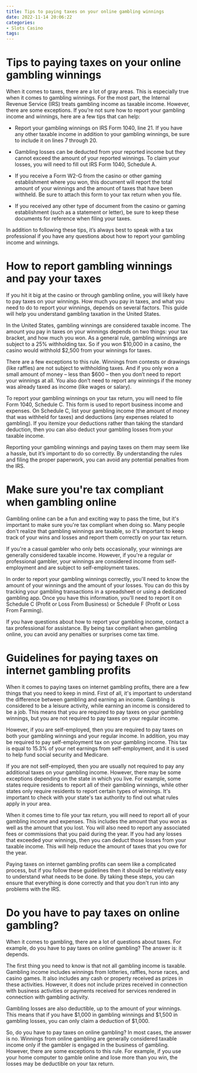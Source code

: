 ```yaml
---
title: Tips to paying taxes on your online gambling winnings 
date: 2022-11-14 20:06:22
categories:
- Slots Casino
tags:
---
```



#  Tips to paying taxes on your online gambling winnings 

When it comes to taxes, there are a lot of gray areas. This is especially true when it comes to gambling winnings. For the most part, the Internal Revenue Service (IRS) treats gambling income as taxable income. However, there are some exceptions. If you’re not sure how to report your gambling income and winnings, here are a few tips that can help:

- Report your gambling winnings on IRS Form 1040, line 21. If you have any other taxable income in addition to your gambling winnings, be sure to include it on lines 7 through 20.

- Gambling losses can be deducted from your reported income but they cannot exceed the amount of your reported winnings. To claim your losses, you will need to fill out IRS Form 1040, Schedule A.

- If you receive a Form W2-G from the casino or other gaming establishment where you won, this document will report the total amount of your winnings and the amount of taxes that have been withheld. Be sure to attach this form to your tax return when you file.

- If you received any other type of document from the casino or gaming establishment (such as a statement or letter), be sure to keep these documents for reference when filing your taxes.

In addition to following these tips, it’s always best to speak with a tax professional if you have any questions about how to report your gambling income and winnings.

#  How to report gambling winnings and pay your taxes 

If you hit it big at the casino or through gambling online, you will likely have to pay taxes on your winnings. How much you pay in taxes, and what you need to do to report your winnings, depends on several factors. This guide will help you understand gambling taxation in the United States.

In the United States, gambling winnings are considered taxable income. The amount you pay in taxes on your winnings depends on two things: your tax bracket, and how much you won. As a general rule, gambling winnings are subject to a 25% withholding tax. So if you won $10,000 in a casino, the casino would withhold $2,500 from your winnings for taxes.

There are a few exceptions to this rule. Winnings from contests or drawings (like raffles) are not subject to withholding taxes. And if you only won a small amount of money – less than $600 – then you don’t need to report your winnings at all. You also don’t need to report any winnings if the money was already taxed as income (like wages or salary).

To report your gambling winnings on your tax return, you will need to file Form 1040, Schedule C. This form is used to report business income and expenses. On Schedule C, list your gambling income (the amount of money that was withheld for taxes) and deductions (any expenses related to gambling). If you itemize your deductions rather than taking the standard deduction, then you can also deduct your gambling losses from your taxable income.

Reporting your gambling winnings and paying taxes on them may seem like a hassle, but it’s important to do so correctly. By understanding the rules and filing the proper paperwork, you can avoid any potential penalties from the IRS.

#  Make sure you're tax compliant when gambling online 

Gambling online can be a fun and exciting way to pass the time, but it's important to make sure you're tax compliant when doing so. Many people don't realize that gambling winnings are taxable, so it's important to keep track of your wins and losses and report them correctly on your tax return.

If you're a casual gambler who only bets occasionally, your winnings are generally considered taxable income. However, if you're a regular or professional gambler, your winnings are considered income from self-employment and are subject to self-employment taxes.

In order to report your gambling winnings correctly, you'll need to know the amount of your winnings and the amount of your losses. You can do this by tracking your gambling transactions in a spreadsheet or using a dedicated gambling app. Once you have this information, you'll need to report it on Schedule C (Profit or Loss From Business) or Schedule F (Profit or Loss From Farming).

If you have questions about how to report your gambling income, contact a tax professional for assistance. By being tax compliant when gambling online, you can avoid any penalties or surprises come tax time.

#  Guidelines for paying taxes on internet gambling profits 

When it comes to paying taxes on internet gambling profits, there are a few things that you need to keep in mind. First of all, it's important to understand the difference between gambling and earning an income. Gambling is considered to be a leisure activity, while earning an income is considered to be a job. This means that you are required to pay taxes on your gambling winnings, but you are not required to pay taxes on your regular income.

However, if you are self-employed, then you are required to pay taxes on both your gambling winnings and your regular income. In addition, you may be required to pay self-employment tax on your gambling income. This tax is equal to 15.3% of your net earnings from self-employment, and it is used to help fund social security and Medicare.

If you are not self-employed, then you are usually not required to pay any additional taxes on your gambling income. However, there may be some exceptions depending on the state in which you live. For example, some states require residents to report all of their gambling winnings, while other states only require residents to report certain types of winnings. It's important to check with your state's tax authority to find out what rules apply in your area.

When it comes time to file your tax return, you will need to report all of your gambling income and expenses. This includes the amount that you won as well as the amount that you lost. You will also need to report any associated fees or commissions that you paid during the year. If you had any losses that exceeded your winnings, then you can deduct those losses from your taxable income. This will help reduce the amount of taxes that you owe for the year.

Paying taxes on internet gambling profits can seem like a complicated process, but if you follow these guidelines then it should be relatively easy to understand what needs to be done. By taking these steps, you can ensure that everything is done correctly and that you don't run into any problems with the IRS.

#  Do you have to pay taxes on online gambling?

When it comes to gambling, there are a lot of questions about taxes. For example, do you have to pay taxes on online gambling? The answer is: it depends.

The first thing you need to know is that not all gambling income is taxable. Gambling income includes winnings from lotteries, raffles, horse races, and casino games. It also includes any cash or property received as prizes in these activities. However, it does not include prizes received in connection with business activities or payments received for services rendered in connection with gambling activity.

Gambling losses are also deductible, up to the amount of your winnings. This means that if you have $1,000 in gambling winnings and $1,500 in gambling losses, you can only claim a deduction of $1,000.

So, do you have to pay taxes on online gambling? In most cases, the answer is no. Winnings from online gambling are generally considered taxable income only if the gambler is engaged in the business of gambling. However, there are some exceptions to this rule. For example, if you use your home computer to gamble online and lose more than you win, the losses may be deductible on your tax return.